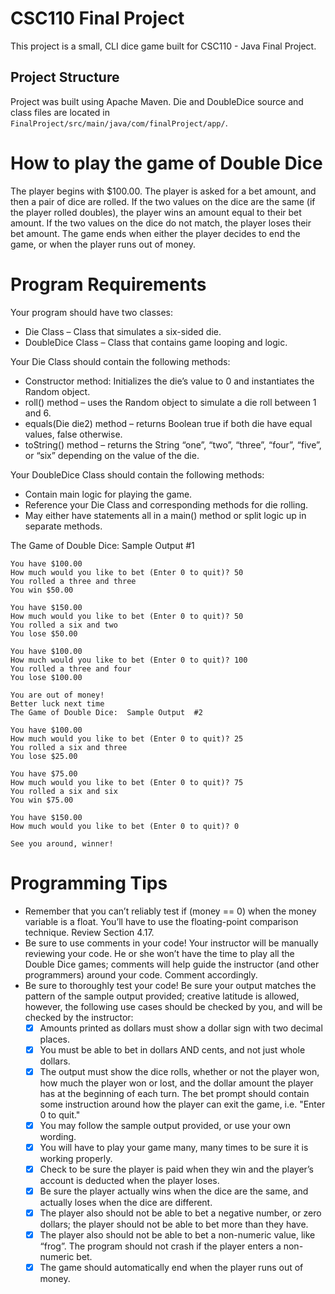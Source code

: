 # CSC110 Final Project
This project is a small, CLI dice game built for CSC110 - Java Final Project.

## Project Structure
Project was built using Apache Maven. Die and DoubleDice source and class files are located in `FinalProject/src/main/java/com/finalProject/app/`.

# How to play the game of Double Dice

The player begins with $100.00.  The player is asked for a bet amount, and then a pair of dice are rolled.  If the two values on the dice are the same (if the player rolled doubles), the player wins an amount equal to their bet amount.  If the two values on the dice do not match, the player loses their bet amount.  The game ends when either the player decides to end the game, or when the player runs out of money.

# Program Requirements
Your program should have two classes:

- Die Class – Class that simulates a six-sided die.
- DoubleDice Class – Class that contains game looping and logic.

Your Die Class should contain the following methods:

- Constructor method:  Initializes the die’s value to 0 and instantiates the Random object.
- roll() method – uses the Random object to simulate a die roll between 1 and 6.
- equals(Die die2) method – returns Boolean true if both die have equal values, false otherwise.
- toString() method – returns the String “one”, “two”, “three”, “four”, “five”, or “six” depending on the value of the die.

Your DoubleDice Class should contain the following methods:

- Contain main logic for playing the game.
- Reference your Die Class and corresponding methods for die rolling.
- May either have statements all in a main() method or split logic up in separate methods.

The Game of Double Dice:  Sample Output  #1

```
You have $100.00
How much would you like to bet (Enter 0 to quit)? 50
You rolled a three and three
You win $50.00

You have $150.00
How much would you like to bet (Enter 0 to quit)? 50
You rolled a six and two
You lose $50.00

You have $100.00
How much would you like to bet (Enter 0 to quit)? 100
You rolled a three and four
You lose $100.00

You are out of money!
Better luck next time
The Game of Double Dice:  Sample Output  #2

You have $100.00
How much would you like to bet (Enter 0 to quit)? 25
You rolled a six and three
You lose $25.00

You have $75.00
How much would you like to bet (Enter 0 to quit)? 75
You rolled a six and six
You win $75.00

You have $150.00
How much would you like to bet (Enter 0 to quit)? 0

See you around, winner!
```

# Programming Tips
- Remember that you can’t reliably test if (money == 0) when the money variable is a float.  You’ll have to use the floating-point comparison technique.  Review Section 4.17.
- Be sure to use comments in your code!  Your instructor will be manually reviewing your code.  He or she won’t have the time to play all the Double Dice games;  comments will help guide the instructor (and other programmers) around your code.  Comment accordingly.
- Be sure to thoroughly test your code!  Be sure your output matches the pattern of the sample output provided; creative latitude is allowed, however, the following use cases should be checked by you, and will be checked by the instructor:
    - [x] Amounts printed as dollars must show a dollar sign with two decimal places.
    - [x] You must be able to bet in dollars AND cents, and not just whole dollars.
    - [x] The output must show the dice rolls, whether or not the player won, how much the player won or lost, and the dollar amount the player has at the beginning of each turn.  The bet prompt should contain some instruction around how the player can exit the game, i.e. "Enter 0 to quit."
    - [x] You may follow the sample output provided, or use your own wording.
    - [x] You will have to play your game many, many times to be sure it is working properly.
    - [x] Check to be sure the player is paid when they win and the player’s account is deducted when the player loses.
    - [x] Be sure the player actually wins when the dice are the same, and actually loses when the dice are different.
    - [x] The player also should not be able to bet a negative number, or zero dollars; the player should not be able to bet more than they have.
    - [x] The player also should not be able to bet a non-numeric value, like “frog”.  The program should not crash if the player enters a non-numeric bet.
    - [x] The game should automatically end when the player runs out of money.
